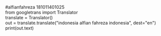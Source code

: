 #alfianfahreza 181011401025  
from googletrans import Translator  
translate = Translator()  
out = translate.translate("indonesia alfian fahreza indonesia", dest="en")  
print(out.text)
